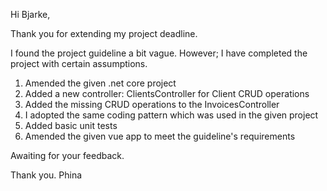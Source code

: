 Hi Bjarke,

Thank you for extending my project deadline.

I found the project guideline a bit vague. However; I have completed the project with certain assumptions.

1. Amended the given .net core project
2. Added a new controller: ClientsController for Client CRUD operations
3. Added the missing CRUD operations to the InvoicesController
4. I adopted the same coding pattern which was used in the given project
5. Added basic unit tests
6. Amended the given vue app to meet the guideline's requirements

Awaiting for your feedback.

Thank you.
Phina
